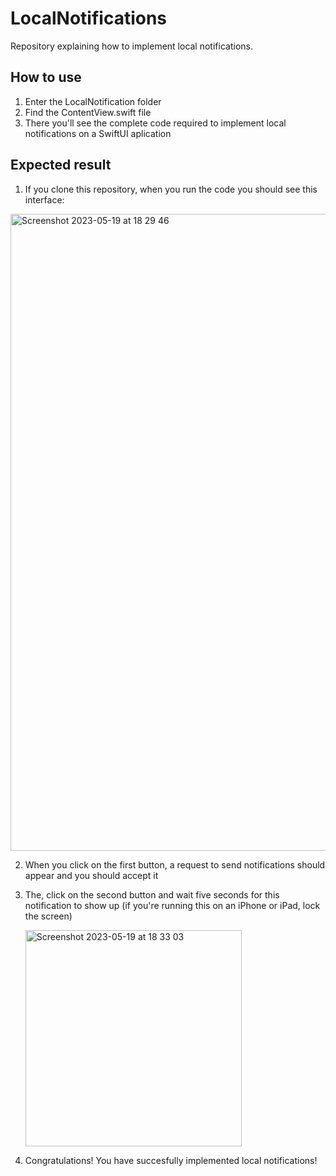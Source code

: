 # LocalNotifications
Repository explaining how to implement local notifications.

## How to use
1. Enter the LocalNotification folder
2. Find the ContentView.swift file
3. There you'll see the complete code required to implement local notifications on a SwiftUI aplication

## Expected result
1. If you clone this repository, when you run the code you should see this interface:

<img width="1019" alt="Screenshot 2023-05-19 at 18 29 46" src="https://github.com/sofiadinizms/LocalNotifications/assets/65901952/b181f6c1-628a-4f6d-961d-751fc5c61eab">

2. When you click on the first button, a request to send notifications should appear and you should accept it
3. The, click on the second button and wait five seconds for this notification to show up (if you're running this on an iPhone or iPad, lock the screen)

     <img width="346" alt="Screenshot 2023-05-19 at 18 33 03" src="https://github.com/sofiadinizms/LocalNotifications/assets/65901952/9e16d183-e601-4c86-af70-7e78e7634abf">

4. Congratulations! You have succesfully implemented local notifications!
